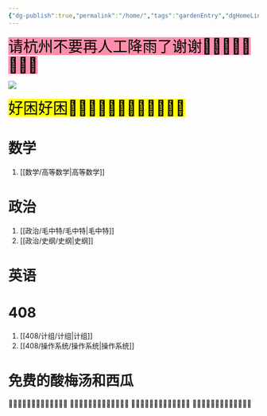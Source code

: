 ```yaml
---
{"dg-publish":true,"permalink":"/home/","tags":"gardenEntry","dgHomeLink":true,"dgPassFrontmatter":false}
---
```



<mark style="background: #FF5582A6; font-size:30">请杭州不要再人工降雨了谢谢🙏🙏🙏🙏🙏🙏🙏🙏</mark> 

![](https://mmbiz.qpic.cn/mmbiz_gif/QVficiaYicXqN3NKIM56g9fecNCDVYYGTx3ibNzX4RicIHtDxaRXjpeoJ3kibXecuPoczVzMibIk1AFibIdmhem5ic24B2g/640?wx_fmt=gif&wxfrom=5&wx_lazy=1)

<mark style="background: #FF5547382; font-size:30">好困好困🥱🥱🥱🥱🥱🥱🥱🥱🥱🥱🥱🥱</mark> 


# 数学
1. [[数学/高等数学|高等数学]]

# 政治
1. [[政治/毛中特/毛中特|毛中特]]
2. [[政治/史纲/史纲|史纲]]

# 英语

# 408
1. [[408/计组/计组|计组]]
2. [[408/操作系统/操作系统|操作系统]]

# 免费的酸梅汤和西瓜
🧉🧉🧉🧉🧉🧉🧉🧉🧉🧉🧉🧉🧉
🧉🧉🧉🧉🧉🧉🧉🧉🧉🧉🧉🧉🧉
🍉🍉🍉🍉🍉🍉🍉🍉🍉🍉🍉🍉🍉
🍉🍉🍉🍉🍉🍉🍉🍉🍉🍉🍉🍉🍉